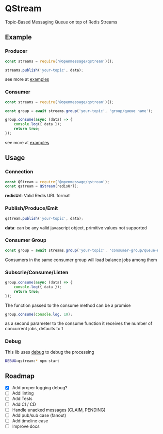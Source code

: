 # QStream
Topic-Based Messaging Queue on top of Redis Streams


## Example

### Producer

```javascript
const streams = require('@openmessage/qstream')();

streams.publish('your-topic', data);
```

see more at [examples](/example/producer.js)

### Consumer

```javascript
const streams = require('@openmessage/qstream')();

const group = await streams.group('your-topic', 'group/queue name');

group.consume(async (data) => {
    console.log({ data });
    return true;
});

```

see more at [examples](/example/consumer.js)

## Usage

### Connection

```javascript
const QStream = require('@openmessage/qstream');
const qstream = QStream(redisUrl);
```

**redisUrl**: Valid Redis URL format

### Publish/Produce/Emit

```javascript
qstream.publish('your-topic', data);
```

**data**: can be any valid javascript object, primitive values not supported

### Consumer Group

```javascript
const group = await streams.group('your-topic', 'consumer-group/queue-name');
```

Consumers in the same consumer group will load balance jobs among them


### Subscrie/Consume/Listen

```javascript
group.consume(async (data) => {
    console.log({ data });
    return true;
});
```

The function passed to the consume method can be a promise

```javascript
group.consume(console.log, 10);
```

as a second parameter to the consume function it receives the number of concurrent jobs, defaults to 1


### Debug

This lib uses [debug](https://www.npmjs.com/package/debug) to debug the processing

```bash
DEBUG=qstream:* npm start
```


## Roadmap

- [x] Add proper logging debug?
- [ ] Add linting
- [ ] Add Tests
- [ ] Add CI / CD
- [ ] Handle unacked messages (CLAIM, PENDING)
- [ ] Add pub/sub case (fanout)
- [ ] Add timeline case
- [ ] Improve docs
